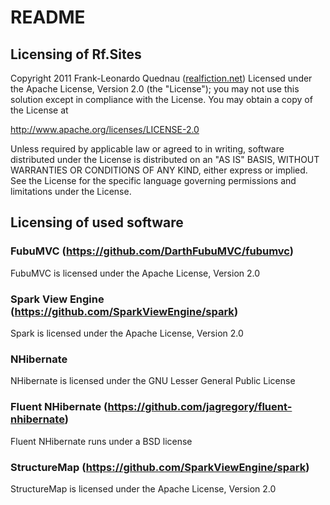 # README #
## Licensing of Rf.Sites ##

Copyright 2011 Frank-Leonardo Quednau ([realfiction.net](http://realfiction.net)) 
Licensed under the Apache License, Version 2.0 (the "License"); 
you may not use this solution except in compliance with the License. 
You may obtain a copy of the License at 

http://www.apache.org/licenses/LICENSE-2.0 

Unless required by applicable law or agreed to in writing, 
software distributed under the License is distributed on an "AS IS" 
BASIS, WITHOUT WARRANTIES OR CONDITIONS OF ANY KIND, either express or implied. 
See the License for the specific language governing permissions and limitations under the License. 

## Licensing of used software ##

### FubuMVC (https://github.com/DarthFubuMVC/fubumvc)

FubuMVC is licensed under the Apache License, Version 2.0


### Spark View Engine (https://github.com/SparkViewEngine/spark)

Spark is licensed under the Apache License, Version 2.0

### NHibernate

NHibernate is licensed under the  GNU Lesser General Public License

### Fluent NHibernate (https://github.com/jagregory/fluent-nhibernate)

Fluent NHibernate runs under a BSD license

### StructureMap (https://github.com/SparkViewEngine/spark)

StructureMap is licensed under the Apache License, Version 2.0
